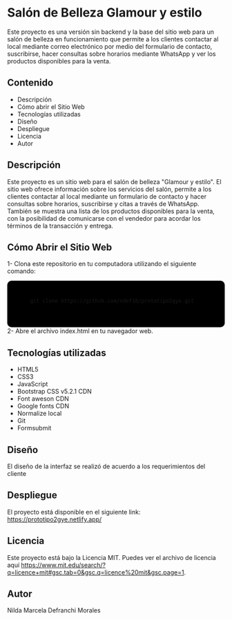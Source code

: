 # Salón de Belleza Glamour y estilo

Este proyecto es una versión sin backend y la base del sitio web para un salón de belleza en funcionamiento que permite a los clientes contactar al local mediante correo electrónico por medio del formulario de contacto, suscribirse, hacer consultas sobre horarios mediante WhatsApp y ver los productos disponibles para la venta.

## Contenido

- Descripción
- Cómo abrir el Sitio Web
- Tecnologías utilizadas
- Diseño
- Despliegue
- Licencia
- Autor

## Descripción
Este proyecto es un sitio web para el salón de belleza "Glamour y estilo". El sitio web ofrece información sobre los servicios del salón, permite a los clientes contactar al local mediante un formulario de contacto y hacer consultas sobre horarios, suscribirse y citas a través de WhatsApp. También se muestra una lista de los productos disponibles para la venta, con la posibilidad de comunicarse con el vendedor para acordar los términos de la transacción y entrega.

## Cómo Abrir el Sitio Web

1- Clona este repositorio en tu computadora utilizando el siguiente comando:

<div style="background-color: black; padding: 10px; border-radius: 10px;">
  <pre>
    <code>
      git clone https://github.com/ndef10/prototipo2gye.git
    </code>
  </pre>
</div>
2- Abre el archivo index.html en tu navegador web.

## Tecnologías utilizadas

- HTML5
- CSS3
- JavaScript
- Bootstrap CSS v5.2.1 CDN
- Font aweson CDN
- Google fonts CDN
- Normalize local
- Git
- Formsubmit

## Diseño

El diseño de la interfaz se realizó de acuerdo a los requerimientos del cliente

## Despliegue

El proyecto está disponible en el siguiente link: https://prototipo2gye.netlify.app/

## Licencia
Este proyecto está bajo la Licencia MIT. Puedes ver el archivo de licencia aquí https://www.mit.edu/search/?q=licence+mit#gsc.tab=0&gsc.q=licence%20mit&gsc.page=1.

## Autor

Nilda Marcela Defranchi Morales